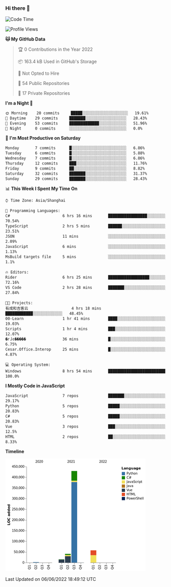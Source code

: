 ### Hi there 👋
<!--START_SECTION:waka-->
![Code Time](http://img.shields.io/badge/Code%20Time-217%20hrs-blue)

![Profile Views](http://img.shields.io/badge/Profile%20Views-0-blue)

**🐱 My GitHub Data** 

> 🏆 0 Contributions in the Year 2022
 > 
> 📦 163.4 kB Used in GitHub's Storage 
 > 
> 🚫 Not Opted to Hire
 > 
> 📜 54 Public Repositories 
 > 
> 🔑 17 Private Repositories  
 > 
**I'm a Night 🦉** 

```text
🌞 Morning    20 commits     █████░░░░░░░░░░░░░░░░░░░░   19.61% 
🌆 Daytime    29 commits     ███████░░░░░░░░░░░░░░░░░░   28.43% 
🌃 Evening    53 commits     █████████████░░░░░░░░░░░░   51.96% 
🌙 Night      0 commits      ░░░░░░░░░░░░░░░░░░░░░░░░░   0.0%

```
📅 **I'm Most Productive on Saturday** 

```text
Monday       7 commits      █░░░░░░░░░░░░░░░░░░░░░░░░   6.86% 
Tuesday      6 commits      █░░░░░░░░░░░░░░░░░░░░░░░░   5.88% 
Wednesday    7 commits      █░░░░░░░░░░░░░░░░░░░░░░░░   6.86% 
Thursday     12 commits     ███░░░░░░░░░░░░░░░░░░░░░░   11.76% 
Friday       9 commits      ██░░░░░░░░░░░░░░░░░░░░░░░   8.82% 
Saturday     32 commits     ███████░░░░░░░░░░░░░░░░░░   31.37% 
Sunday       29 commits     ███████░░░░░░░░░░░░░░░░░░   28.43%

```


📊 **This Week I Spent My Time On** 

```text
⌚︎ Time Zone: Asia/Shanghai

💬 Programming Languages: 
C#                       6 hrs 16 mins       █████████████████░░░░░░░░   70.54% 
TypeScript               2 hrs 5 mins        ██████░░░░░░░░░░░░░░░░░░░   23.51% 
JSON                     11 mins             ░░░░░░░░░░░░░░░░░░░░░░░░░   2.09% 
JavaScript               6 mins              ░░░░░░░░░░░░░░░░░░░░░░░░░   1.13% 
MsBuild targets file     5 mins              ░░░░░░░░░░░░░░░░░░░░░░░░░   1.1%

🔥 Editors: 
Rider                    6 hrs 25 mins       ██████████████████░░░░░░░   72.16% 
VS Code                  2 hrs 28 mins       ███████░░░░░░░░░░░░░░░░░░   27.84%

🐱‍💻 Projects: 
有成和吉客云                   4 hrs 18 mins       ████████████░░░░░░░░░░░░░   48.45% 
00-Learn                 1 hr 41 mins        ████░░░░░░░░░░░░░░░░░░░░░   19.03% 
Scripts                  1 hr 4 mins         ███░░░░░░░░░░░░░░░░░░░░░░   12.07% 
�гɺͼ�����                36 mins             █░░░░░░░░░░░░░░░░░░░░░░░░   6.75% 
Cesar.Office.Interop     25 mins             █░░░░░░░░░░░░░░░░░░░░░░░░   4.87%

💻 Operating System: 
Windows                  8 hrs 54 mins       █████████████████████████   100.0%

```

**I Mostly Code in JavaScript** 

```text
JavaScript               7 repos             ███████░░░░░░░░░░░░░░░░░░   29.17% 
Python                   5 repos             █████░░░░░░░░░░░░░░░░░░░░   20.83% 
C#                       5 repos             █████░░░░░░░░░░░░░░░░░░░░   20.83% 
Vue                      3 repos             ███░░░░░░░░░░░░░░░░░░░░░░   12.5% 
HTML                     2 repos             ██░░░░░░░░░░░░░░░░░░░░░░░   8.33%

```


**Timeline**

![Chart not found](https://raw.githubusercontent.com/cesaryuan/cesaryuan/main/charts/bar_graph.png) 


 Last Updated on 06/06/2022 18:49:12 UTC
<!--END_SECTION:waka-->

<!--
**cesaryuan/Cesaryuan** is a ✨ _special_ ✨ repository because its `README.md` (this file) appears on your GitHub profile.

Here are some ideas to get you started:

- 🔭 I’m currently working on ...
- 🌱 I’m currently learning ...
- 👯 I’m looking to collaborate on ...
- 🤔 I’m looking for help with ...
- 💬 Ask me about ...
- 📫 How to reach me: ...
- 😄 Pronouns: ...
- ⚡ Fun fact: ...
-->
